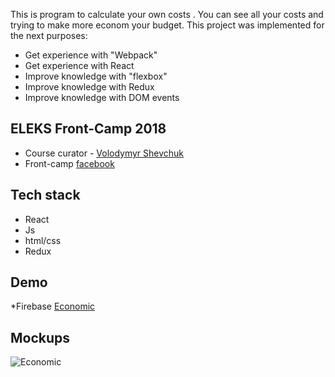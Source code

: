 This is program to calculate your own costs . You can see all your costs and trying to make more econom your budget. This project was implemented for the next purposes:
*	Get experience with "Webpack"
*	Get experience with React
*	Improve knowledge with "flexbox"
*	Improve knowledge with Redux
*	Improve knowledge with DOM events

## ELEKS Front-Camp 2018
*	Course curator - [Volodymyr Shevchuk](https://github.com/dosandk)
*	Front-camp [facebook](https://github.com/dosandk)



## Tech stack
*	React
*	Js
*	html/css
*	Redux

## Demo
*Firebase [Economic](https://enonomic.firebaseapp.com/)

## Mockups
![Economic](https://preview.ibb.co/bXQLfA/mockup-tic.png)

